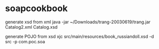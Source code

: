 # soapcookbook

generate xsd from xml
java -jar ~/Downloads/trang-20030619/trang.jar Catalog2.xml Catalog.xsd

generate POJO from xsd
xjc src/main/resources/book_russiandoll.xsd -d src -p com.poc.soa
